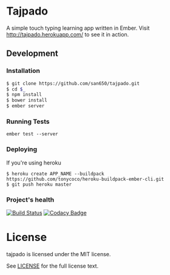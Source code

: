 # Tajpado

A simple touch typing learning app written in Ember. Visit http://tajpado.herokuapp.com/ to see it in action.

## Development

### Installation

```sh
$ git clone https://github.com/san650/tajpado.git
$ cd $_
$ npm install
$ bower install
$ ember server
```

### Running Tests

```
ember test --server
```

### Deploying

If you're using heroku

```
$ heroku create APP_NAME --buildpack https://github.com/tonycoco/heroku-buildpack-ember-cli.git
$ git push heroku master
```

### Project's health

[![Build Status](https://travis-ci.org/san650/tajpado.svg?branch=master)](https://travis-ci.org/san650/tajpado)
[![Codacy Badge](https://api.codacy.com/project/badge/grade/42a8473434964b6cb238c21a8846060c)](https://www.codacy.com/app/san650/tajpado)

# License

tajpado is licensed under the MIT license.

See [LICENSE](./LICENSE) for the full license text.
